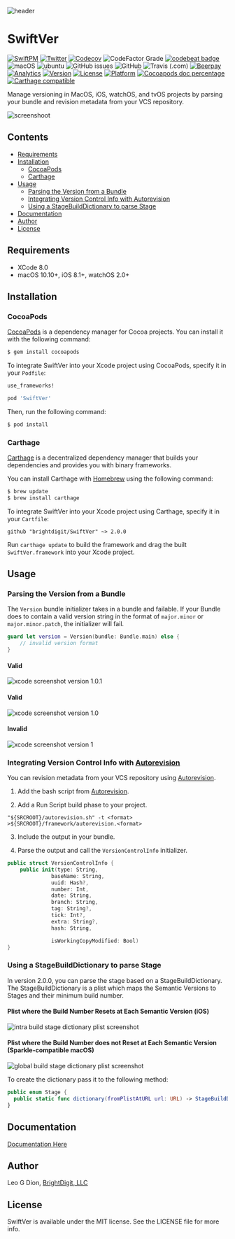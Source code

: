 ![header](https://raw.githubusercontent.com/brightdigit/swiftver/master/Assets/Images/Logo.png)

# SwiftVer

[![SwiftPM](https://img.shields.io/badge/SPM-Linux%20%7C%20iOS%20%7C%20macOS%20%7C%20watchOS%20%7C%20tvOS-success?logo=swift)](https://swift.org)
[![Twitter](https://img.shields.io/badge/Twitter-@BrightDigit-blue.svg?style=flat)](http://twitter.com/brightdigit)
[![Codecov](https://img.shields.io/codecov/c/github/brightdigit/swiftver.svg)](https://codecov.io/gh/brightdigit/swiftver)
![CodeFactor Grade](https://img.shields.io/codefactor/grade/github/BrightDigit/swiftver?logo=codefactor)
[![codebeat badge](https://codebeat.co/badges/f8cf9120-d08a-4e13-b4cb-198e0dfd02e3)](https://codebeat.co/projects/github-com-brightdigit-swiftver-master)
![macOS](https://github.com/brightdigit/SwiftVer/workflows/macOS/badge.svg)
![ubuntu](https://github.com/brightdigit/SwiftVer/workflows/ubuntu/badge.svg)
![GitHub issues](https://img.shields.io/github/issues/brightdigit/SwiftVer)
![GitHub](https://img.shields.io/github/license/brightdigit/SwiftVer)
![Travis (.com)](https://img.shields.io/travis/com/brightdigit/swifter?logo=travis)
[![Beerpay](https://img.shields.io/beerpay/brightdigit/SwiftVer.svg?maxAge=2592000)](https://beerpay.io/brightdigit/SwiftVer)
[![Analytics](https://ga-beacon.appspot.com/UA-33667276-5/brightdigit/swiftver?flat&useReferer)](https://github.com/igrigorik/ga-beacon)
[![Version](https://img.shields.io/cocoapods/v/SwiftVer.svg?style=flat)](https://cocoapods.org/pods/SwiftVer)
[![License](https://img.shields.io/cocoapods/l/SwiftVer.svg?style=flat)](https://cocoapods.org/pods/SwiftVer)
[![Platform](https://img.shields.io/cocoapods/p/SwiftVer.svg?style=flat&label=CocoaPods)](https://cocoapods.org/pods/SwiftVer)
[![Cocoapods doc percentage](https://img.shields.io/cocoapods/metrics/doc-percent/SwiftVer)](https://cocoapods.org/pods/SwiftVer)
[![Carthage compatible](https://img.shields.io/badge/Carthage-compatible-4BC51D.svg?style=flat)](https://github.com/Carthage/Carthage)

Manage versioning in MacOS, iOS, watchOS, and tvOS projects by parsing your bundle and revision metadata from your VCS repository.

![screenshoot](https://raw.githubusercontent.com/brightdigit/swiftver/master/Assets/Images/sample-image.png)

## Contents

<!-- START doctoc generated TOC please keep comment here to allow auto update -->
<!-- DON'T EDIT THIS SECTION, INSTEAD RE-RUN doctoc TO UPDATE -->


- [Requirements](#requirements)
- [Installation](#installation)
  - [CocoaPods](#cocoapods)
  - [Carthage](#carthage)
- [Usage](#usage)
  - [Parsing the Version from a Bundle](#parsing-the-version-from-a-bundle)
  - [Integrating Version Control Info with Autorevision](#integrating-version-control-info-with-autorevision)
  - [Using a StageBuildDictionary to parse Stage](#using-a-stagebuilddictionary-to-parse-stage)
- [Documentation](/docs/README.md)
- [Author](#author)
- [License](#license)

<!-- END doctoc generated TOC please keep comment here to allow auto update -->

## Requirements

- XCode 8.0
- macOS 10.10+, iOS 8.1+, watchOS 2.0+

## Installation

### CocoaPods

[CocoaPods](http://cocoapods.org) is a dependency manager for Cocoa projects. You can install it with the following command:

```bash
$ gem install cocoapods
```

To integrate SwiftVer into your Xcode project using CocoaPods, specify it in your `Podfile`:

```ruby
use_frameworks!

pod 'SwiftVer'
```

Then, run the following command:

```bash
$ pod install
```


### Carthage

[Carthage](https://github.com/Carthage/Carthage) is a decentralized dependency manager that builds your dependencies and provides you with binary frameworks.

You can install Carthage with [Homebrew](http://brew.sh/) using the following command:

```bash
$ brew update
$ brew install carthage
```

To integrate SwiftVer into your Xcode project using Carthage, specify it in your `Cartfile`:

```ogdl
github "brightdigit/SwiftVer" ~> 2.0.0
```

Run `carthage update` to build the framework and drag the built `SwiftVer.framework` into your Xcode project.


## Usage

### Parsing the Version from a Bundle

The `Version` bundle initializer takes in a bundle and failable. If your Bundle does to contain a valid version string in the format of `major.minor` or `major.minor.patch`, the initializer will fail.

```swift
guard let version = Version(bundle: Bundle.main) else {
	// invalid version format
}

```

#### Valid
![xcode screenshot version 1.0.1](https://raw.githubusercontent.com/brightdigit/swiftver/master/Assets/Images/version_format_xcode_1.0.1.png)

#### Valid
![xcode screenshot version 1.0](https://raw.githubusercontent.com/brightdigit/swiftver/master/Assets/Images/version_format_xcode_1.0.png)

#### Invalid
![xcode screenshot version 1](https://raw.githubusercontent.com/brightdigit/swiftver/master/Assets/Images/version_format_xcode_1.png)

### Integrating Version Control Info with [Autorevision](https://autorevision.github.io)

You can revision metadata from your VCS repository using [Autorevision](https://autorevision.github.io).

1. Add the bash script from [Autorevision](https://autorevision.github.io).

2. Add a Run Script build phase to your project.

``` base
"${SRCROOT}/autorevision.sh" -t <format> >${SRCROOT}/framework/autorevision.<format>
```

3. Include the output in your bundle.

4. Parse the output and call the `VersionControlInfo` initializer.

``` swift
public struct VersionControlInfo {  
	public init(type: String,
              baseName: String,
              uuid: Hash?,
              number: Int,
              date: String,
              branch: String,
              tag: String?,
              tick: Int?,
              extra: String?,
              hash: String,

              isWorkingCopyModified: Bool)
}
```

### Using a StageBuildDictionary to parse Stage

In version 2.0.0, you can parse the stage based on a StageBuildDictionary. The StageBuildDictionary is a plist which maps the Semantic Versions to Stages and their minimum build number.

#### Plist where the Build Number Resets at Each Semantic Version (iOS)
![intra build stage dictionary plist screenshot ](/Assets/Images/stagebuilddictionary-intra.png)

#### Plist where the Build Number does not Reset at Each Semantic Version (Sparkle-compatible macOS)
![global build stage dictionary plist screenshot ](/Assets/Images/stagebuilddictionary-global.png)

To create the dictionary pass it to the following method:

``` swift
public enum Stage {
  public static func dictionary(fromPlistAtURL url: URL) -> StageBuildDictionaryProtocol?
}
```

## Documentation

[Documentation Here](/docs/README.md)

## Author

Leo G Dion, [BrightDigit, LLC](http://www.brightdigit.com)

## License

SwiftVer is available under the MIT license. See the LICENSE file for more info.
